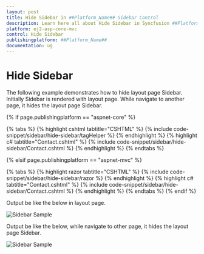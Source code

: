 ```yaml
---
layout: post
title: Hide Sidebar in ##Platform_Name## Sidebar Control
description: Learn here all about Hide Sidebar in Syncfusion ##Platform_Name## Sidebar control of Syncfusion Essential JS 2 and more.
platform: ej2-asp-core-mvc
control: Hide Sidebar
publishingplatform: ##Platform_Name##
documentation: ug
---
```



# Hide Sidebar

The following example demonstrates how to hide layout page Sidebar. Initially Sidebar is rendered with layout page. While navigate to another page, it hides the layout page Sidebar.

{% if page.publishingplatform == "aspnet-core" %}

{% tabs %}
{% highlight cshtml tabtitle="CSHTML" %}
{% include code-snippet/sidebar/hide-sidebar/tagHelper %}
{% endhighlight %}
{% highlight c# tabtitle="Contact.cshtml" %}
{% include code-snippet/sidebar/hide-sidebar/Contact.cshtml %}
{% endhighlight %}
{% endtabs %}

{% elsif page.publishingplatform == "aspnet-mvc" %}

{% tabs %}
{% highlight razor tabtitle="CSHTML" %}
{% include code-snippet/sidebar/hide-sidebar/razor %}
{% endhighlight %}
{% highlight c# tabtitle="Contact.cshtml" %}
{% include code-snippet/sidebar/hide-sidebar/Contact.cshtml %}
{% endhighlight %}
{% endtabs %}
{% endif %}



Output be like the below in layout page.

![Sidebar Sample](../images/hide_sidebar.png)

Output be like the below, while navigate to other page, it hides the layout page Sidebar.

![Sidebar Sample](../images/hide_sidebar1.png)
